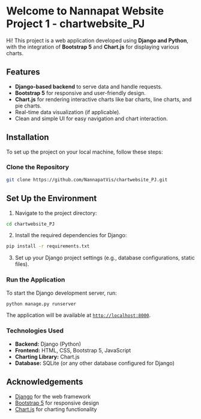 # Welcome to Nannapat Website Project 1 - chartwebsite_PJ

Hi! This project is a web application developed using **Django and Python**, with the integration of **Bootstrap 5** and **Chart.js** for displaying various charts.

## Features

- **Django-based backend** to serve data and handle requests.
- **Bootstrap 5** for responsive and user-friendly design.
- **Chart.js** for rendering interactive charts like bar charts, line charts, and pie charts.
- Real-time data visualization (if applicable).
- Clean and simple UI for easy navigation and chart interaction.

## Installation

To set up the project on your local machine, follow these steps:

### Clone the Repository

```bash
git clone https://github.com/NannapatVis/chartwebsite_PJ.git
```
## Set Up the Environment
1. Navigate to the project directory:
```bash
cd chartwebsite_PJ
```
2. Install the required dependencies for Django:
```bash
pip install -r requirements.txt
```
3. Set up your Django project settings (e.g., database configurations, static files).
### Run the Application
To start the Django development server, run:
```bash
python manage.py runserver
```
The application will be available at [<code>http://localhost:8000</code>](http://localhost:8000).

### Technologies Used
- **Backend:** Django (Python)
- **Frontend:** HTML, CSS, Bootstrap 5, JavaScript
- **Charting Library:** Chart.js
- **Database:** SQLite (or any other database configured for Django)


## Acknowledgements
- [Django](https://www.djangoproject.com/) for the web framework
- [Bootstrap 5](https://getbootstrap.com/) for responsive design
- [Chart.js](https://www.chartjs.org/) for charting functionality



